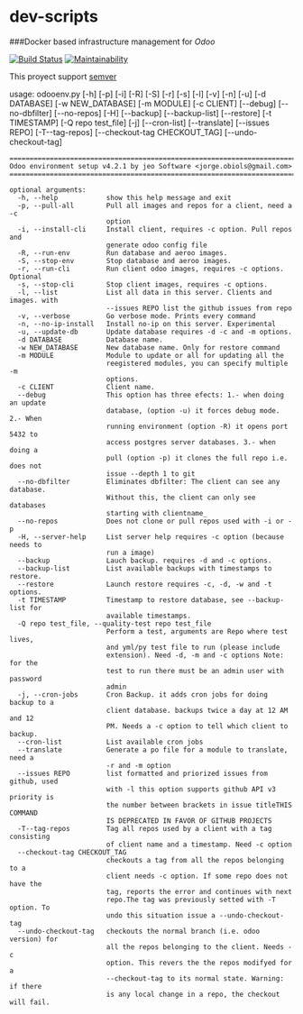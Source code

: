 # dev-scripts
###Docker based  infrastructure management for _Odoo_ 

[![Build Status](https://travis-ci.org/jobiols/dev-scripts.svg?branch=adhoc-odoo-ar)](https://travis-ci.org/jobiols/dev-scripts)
[![Maintainability](https://api.codeclimate.com/v1/badges/63019dc321be8ecf4722/maintainability)](https://codeclimate.com/github/jobiols/dev-scripts/maintainability)

This proyect support [semver](http://semver.org/) 
    
usage: odooenv.py [-h] [-p] [-i] [-R] [-S] [-r] [-s] [-l] [-v] [-n] [-u]
                  [-d DATABASE] [-w NEW_DATABASE] [-m MODULE] [-c CLIENT]
                  [--debug] [--no-dbfilter] [--no-repos] [-H] [--backup]
                  [--backup-list] [--restore] [-t TIMESTAMP]
                  [-Q repo test_file] [-j] [--cron-list] [--translate]
                  [--issues REPO] [-T--tag-repos]
                  [--checkout-tag CHECKOUT_TAG] [--undo-checkout-tag]

    ==========================================================================
    Odoo environment setup v4.2.1 by jeo Software <jorge.obiols@gmail.com>
    ==========================================================================
    
    optional arguments:
      -h, --help            show this help message and exit
      -p, --pull-all        Pull all images and repos for a client, need a -c
                            option
      -i, --install-cli     Install client, requires -c option. Pull repos and
                            generate odoo config file
      -R, --run-env         Run database and aeroo images.
      -S, --stop-env        Stop database and aeroo images.
      -r, --run-cli         Run client odoo images, requires -c options. Optional
      -s, --stop-cli        Stop client images, requires -c options.
      -l, --list            List all data in this server. Clients and images. with
                            --issues REPO list the github issues from repo
      -v, --verbose         Go verbose mode. Prints every command
      -n, --no-ip-install   Install no-ip on this server. Experimental
      -u, --update-db       Update database requires -d -c and -m options.
      -d DATABASE           Database name.
      -w NEW_DATABASE       New database name. Only for restore command
      -m MODULE             Module to update or all for updating all the
                            reegistered modules, you can specify multiple -m
                            options.
      -c CLIENT             Client name.
      --debug               This option has three efects: 1.- when doing an update
                            database, (option -u) it forces debug mode. 2.- When
                            running environment (option -R) it opens port 5432 to
                            access postgres server databases. 3.- when doing a
                            pull (option -p) it clones the full repo i.e. does not
                            issue --depth 1 to git
      --no-dbfilter         Eliminates dbfilter: The client can see any database.
                            Without this, the client can only see databases
                            starting with clientname_
      --no-repos            Does not clone or pull repos used with -i or -p
      -H, --server-help     List server help requires -c option (because needs to
                            run a image)
      --backup              Lauch backup. requires -d and -c options.
      --backup-list         List available backups with timestamps to restore.
      --restore             Launch restore requires -c, -d, -w and -t options.
      -t TIMESTAMP          Timestamp to restore database, see --backup-list for
                            available timestamps.
      -Q repo test_file, --quality-test repo test_file
                            Perform a test, arguments are Repo where test lives,
                            and yml/py test file to run (please include
                            extension). Need -d, -m and -c options Note: for the
                            test to run there must be an admin user with password
                            admin
      -j, --cron-jobs       Cron Backup. it adds cron jobs for doing backup to a
                            client database. backups twice a day at 12 AM and 12
                            PM. Needs a -c option to tell which client to backup.
      --cron-list           List available cron jobs
      --translate           Generate a po file for a module to translate, need a
                            -r and -m option
      --issues REPO         list formatted and priorized issues from github, used
                            with -l this option supports github API v3 priority is
                            the number between brackets in issue titleTHIS COMMAND
                            IS DEPRECATED IN FAVOR OF GITHUB PROJECTS
      -T--tag-repos         Tag all repos used by a client with a tag consisting
                            of client name and a timestamp. Need -c option
      --checkout-tag CHECKOUT_TAG
                            checkouts a tag from all the repos belonging to a
                            client needs -c option. If some repo does not have the
                            tag, reports the error and continues with next
                            repo.The tag was previously setted with -T option. To
                            undo this situation issue a --undo-checkout-tag
      --undo-checkout-tag   checkouts the normal branch (i.e. odoo version) for
                            all the repos belonging to the client. Needs -c
                            option. This revers the the repos modifyed for a
                            --checkout-tag to its normal state. Warning: if there
                            is any local change in a repo, the checkout will fail.

